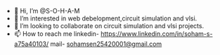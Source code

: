 - 👋 Hi, I’m @S-O-H-A-M
- 👀 I’m interested in web debelopment,circuit simulation and vlsi.
- 💞️ I’m looking to collaborate on circuit simulation and vlsi projects.
- 📫 How to reach me 
linkedin- https://www.linkedin.com/in/soham-s-a75a40103/ 
mail- sohamsen25420001@gmail.com

<!---
S-O-H-A-M/S-O-H-A-M is a ✨ special ✨ repository because its `README.md` (this file) appears on your GitHub profile.
You can click the Preview link to take a look at your changes.
--->
